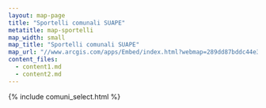 ```yaml
---
layout: map-page
title: "Sportelli comunali SUAPE"
metatitle: map-sportelli
map_width: small
map_title: "Sportelli comunali SUAPE"
map_url: "//www.arcgis.com/apps/Embed/index.html?webmap=289dd87bddc44e31b40e082cec8513cc&extent=10.4036,42.1151,14.4603,43.9163&home=true&zoom=true&previewImage=false&scale=false&disable_scroll=true&theme=light"
content_files:
  - content1.md
  - content2.md
---
```


{% include comuni_select.html %}
